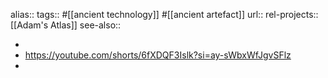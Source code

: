 alias::
tags:: #[[ancient technology]] #[[ancient artefact]] 
url:: 
rel-projects:: [[Adam's Atlas]] 
see-also::

-
- https://youtube.com/shorts/6fXDQF3Islk?si=ay-sWbxWfJgvSFlz
-